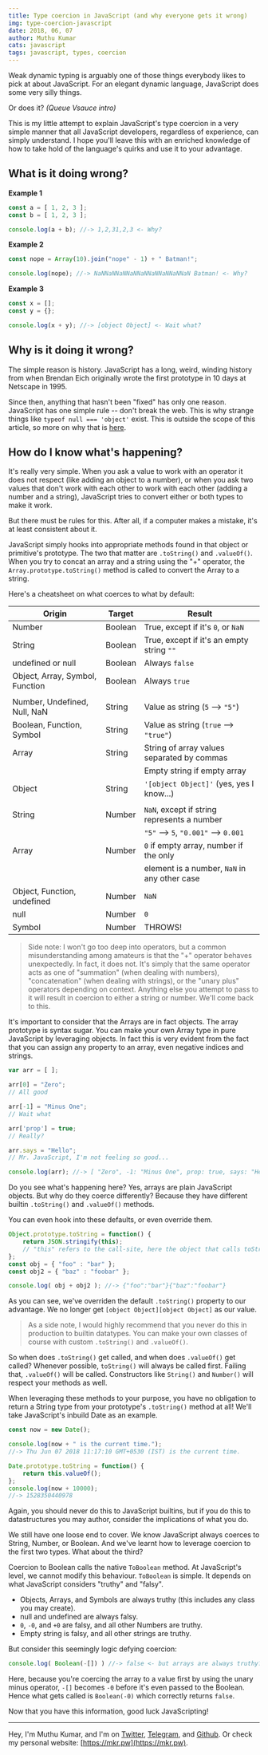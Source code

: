 ```yaml
---
title: Type coercion in JavaScript (and why everyone gets it wrong)
img: type-coercion-javascript
date: 2018, 06, 07
author: Muthu Kumar
cats: javascript
tags: javascript, types, coercion
---
```


Weak dynamic typing is arguably one of those things everybody likes to pick at about JavaScript. For an elegant dynamic language, JavaScript does some very silly things.

Or does it? _(Queue Vsauce intro)_

This is my little attempt to explain JavaScript's type coercion in a very simple manner that all JavaScript developers, regardless of experience, can simply understand. I hope you'll leave this with an enriched knowledge of how to take hold of the language's quirks and use it to your advantage.

## What is it doing wrong?

**Example 1**

```JavaScript
const a = [ 1, 2, 3 ];
const b = [ 1, 2, 3 ];

console.log(a + b); //-> 1,2,31,2,3 <- Why?
```

**Example 2**

```JavaScript
const nope = Array(10).join("nope" - 1) + " Batman!";

console.log(nope); //-> NaNNaNNaNNaNNaNNaNNaNNaNNaN Batman! <- Why?
```

**Example 3**

```JavaScript
const x = [];
const y = {};

console.log(x + y); //-> [object Object] <- Wait what?
```

## Why is it doing it wrong?

The simple reason is history. JavaScript has a long, weird, winding history from when Brendan Eich originally wrote the first prototype in 10 days at Netscape in 1995.

Since then, anything that hasn't been "fixed" has only one reason. JavaScript has one simple rule -- don't break the web. This is why strange things like `typeof null === 'object'` exist. This is outside the scope of this article, so more on why that is [here](https://developer.mozilla.org/en-US/docs/Web/JavaScript/Reference/Operators/typeof#null).

## How do I know what's happening?

It's really very simple. When you ask a value to work with an operator it does not respect (like adding an object to a number), or when you ask two values that don't work with each other to work with each other (adding a number and a string), JavaScript tries to convert either or both types to make it work.

But there must be rules for this. After all, if a computer makes a mistake, it's at least consistent about it.

JavaScript simply hooks into appropriate methods found in that object or primitive's prototype. The two that matter are `.toString()` and `.valueOf()`. When you try to concat an array and a string using the "+" operator, the `Array.prototype.toString()` method is called to convert the Array to a string.

Here's a cheatsheet on what coerces to what by default:

<table class="pure-table">
<thead>
<tr>
<th>Origin</th>
<th>Target</th>
<th>Result</th>
</tr>
</thead>
<tbody>
<tr>
<td>Number</td>
<td>Boolean</td>
<td>True, except if it&#39;s <code>0</code>, or <code>NaN</code></td>
</tr>
<tr>
<td>String</td>
<td>Boolean</td>
<td>True, except if it&#39;s an empty string <code>&quot;&quot;</code></td>
</tr>
<tr>
<td>undefined or null</td>
<td>Boolean</td>
<td>Always <code>false</code></td>
</tr>
<tr>
<td>Object, Array, Symbol, Function</td>
<td>Boolean</td>
<td>Always <code>true</code></td>
</tr>
<tr>
<td></td>
<td></td>
<td></td>
</tr>
<tr>
<td>Number, Undefined, Null, NaN</td>
<td>String</td>
<td>Value as string (<code>5</code> --&gt; <code>&quot;5&quot;</code>)</td>
</tr>
<tr>
<td>Boolean, Function, Symbol</td>
<td>String</td>
<td>Value as string (<code>true</code> --&gt; <code>&quot;true&quot;</code>)</td>
</tr>
<tr>
<td>Array</td>
<td>String</td>
<td>String of array values separated by commas</td>
</tr>
<tr>
<td></td>
<td></td>
<td>Empty string if empty array</td>
</tr>
<tr>
<td>Object</td>
<td>String</td>
<td><code>&#39;[object Object]&#39;</code> (yes, yes I know...)</td>
</tr>
<tr>
<td></td>
<td></td>
<td></td>
</tr>
<tr>
<td>String</td>
<td>Number</td>
<td><code>NaN</code>, except if string represents a number</td>
</tr>
<tr>
<td></td>
<td></td>
<td><code>&quot;5&quot;</code> --&gt; <code>5</code>, <code>&quot;0.001&quot;</code> --&gt; <code>0.001</code></td>
</tr>
<tr>
<td>Array</td>
<td>Number</td>
<td><code>0</code> if empty array, number if the only</td>
</tr>
<tr>
<td></td>
<td></td>
<td>element is a number, <code>NaN</code> in any other case</td>
</tr>
<tr>
<td>Object, Function, undefined</td>
<td>Number</td>
<td><code>NaN</code></td>
</tr>
<tr>
<td>null</td>
<td>Number</td>
<td><code>0</code></td>
</tr>
<tr>
<td>Symbol</td>
<td>Number</td>
<td>THROWS!</td>
</tr>
</tbody>
</table>


> Side note: I won't go too deep into operators, but a common misunderstanding among amateurs is that the "+" operator behaves unexpectedly. In fact, it does not. It's simply that the same operator acts as one of "summation" (when dealing with numbers), "concatenation" (when dealing with strings), or the "unary plus" operators depending on context. Anything else you attempt to pass to it will result in coercion to either a string or number. We'll come back to this.

It's important to consider that the Arrays are in fact objects. The array prototype is syntax sugar. You can make your own Array type in pure JavaScript by leveraging objects. In fact this is very evident from the fact that you can assign any property to an array, even negative indices and strings.

```JavaScript
var arr = [ ];

arr[0] = "Zero";
// All good

arr[-1] = "Minus One";
// Wait what

arr['prop'] = true;
// Really?

arr.says = "Hello";
// Mr. JavaScript, I'm not feeling so good...

console.log(arr); //-> [ "Zero", -1: "Minus One", prop: true, says: "Hello" ]
```

Do you see what's happening here? Yes, arrays are plain JavaScript objects. But why do they coerce differently? Because they have different builtin `.toString()` and `.valueOf()` methods.

You can even hook into these defaults, or even override them.

```JavaScript
Object.prototype.toString = function() {
	return JSON.stringify(this);
	// "this" refers to the call-site, here the object that calls toString()
};
const obj = { "foo" : "bar" };
const obj2 = { "baz" : "foobar" };

console.log( obj + obj2 ); //-> {"foo":"bar"}{"baz":"foobar"}
```

As you can see, we've overriden the default `.toString()` property to our advantage. We no longer get `[object Object][object Object]` as our value.

> As a side note, I would highly recommend that you never do this in production to builtin datatypes. You can make your own classes of course with custom `.toString()` and `.valueOf()`.

So when does `.toString()` get called, and when does `.valueOf()` get called? Whenever possible, `toString()` will always be called first. Failing that, `.valueOf()` will be called. Constructors like `String()` and `Number()` will respect your methods as well.

When leveraging these methods to your purpose, you have no obligation to return a String type from your prototype's `.toString()` method at all! We'll take JavaScript's inbuild Date as an example.

```JavaScript
const now = new Date();

console.log(now + " is the current time.");
//-> Thu Jun 07 2018 11:17:10 GMT+0530 (IST) is the current time.

Date.prototype.toString = function() {
	return this.valueOf();
};
console.log(now + 10000);
//-> 1528350440978
```

Again, you should never do this to JavaScript builtins, but if you do this to datastructures you may author, consider the implications of what you do.

We still have one loose end to cover. We know JavaScript always coerces to String, Number, or Boolean. And we've learnt how to leverage coercion to the first two types. What about the third?

Coercion to Boolean calls the native `ToBoolean` method. At JavaScript's level, we cannot modify this behaviour. `ToBoolean` is simple. It depends on what JavaScript considers "truthy" and "falsy".

- Objects, Arrays, and Symbols are always truthy (this includes any class you may create).
- null and undefined are always falsy.
- `0`, `-0`, and `+0` are falsy, and all other Numbers are truthy.
- Empty string is falsy, and all other strings are truthy.

But consider this seemingly logic defying coercion:

```JavaScript
console.log( Boolean(-[]) ) //-> false <- but arrays are always truthy?
```

Here, because you're coercing the array to a value first by using the unary minus operator, `-[]` becomes `-0` before it's even passed to the Boolean. Hence what gets called is `Boolean(-0)` which correctly returns `false`.

Now that you have this information, good luck JavaScripting!

---

Hey, I'm Muthu Kumar, and I'm on [Twitter](https://twitter.com/MKRhere), [Telegram](https://t.me/MKRhere), and [Github](https://github.com/codefeathers). Or check my personal website: [https://mkr.pw](https://mkr.pw).
